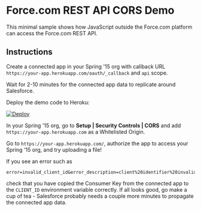 Force.com REST API CORS Demo
============================

This minimal sample shows how JavaScript outside the Force.com platform can access the Force.com REST API.

Instructions
------------

Create a connected app in your Spring '15 org with callback URL `https://your-app.herokuapp.com/oauth/_callback` and `api` scope.

Wait for 2-10 minutes for the connected app data to replicate around Salesforce.

Deploy the demo code to Heroku:

[![Deploy](https://www.herokucdn.com/deploy/button.png)](https://heroku.com/deploy)

In your Spring '15 org, go to **Setup | Security Controls | CORS** and add `https://your-app.herokuapp.com` as a Whitelisted Origin.

Go to `https://your-app.herokuapp.com/`, authorize the app to access your Spring '15 org, and try uploading a file!

If you see an error such as 

    error=invalid_client_id&error_description=client%20identifier%20invalid

check that you have copied the Consumer Key from the connected app to the `CLIENT_ID` environment variable correctly. If all looks good, go make a cup of tea - Salesforce probably needs a couple more minutes to propagate the connected app data.